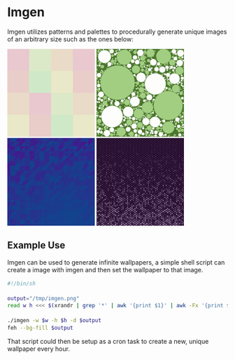 # Imgen

Imgen utilizes patterns and palettes to procedurally generate unique images of
an arbitrary size such as the ones below:

![tile-example](assets/tile-example.png)
![circlefill-example](assets/circlefill-example.png)
![triangles-example](assets/triangles-example.png)
![honeycomb-example](assets/honeycomb-example.png)

## Example Use

Imgen can be used to generate infinite wallpapers, a simple shell script can
create a image with imgen and then set the wallpaper to that image.

```sh
#!/bin/sh

output="/tmp/imgen.png"
read w h <<< $(xrandr | grep '*' | awk '{print $1}' | awk -Fx '{print $1, $2}')

./imgen -w $w -h $h -d $output
feh --bg-fill $output
```

That script could then be setup as a cron task to create a new, unique wallpaper
every hour.
